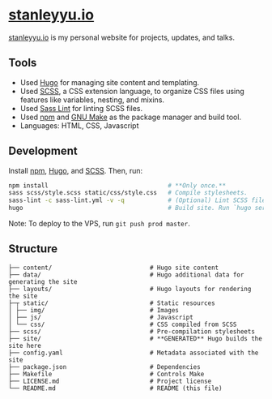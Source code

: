[stanleyyu.io](https://stanleyyu.io)
====================================

[stanleyyu.io](https://stanleyyu.io) is my personal website for projects, updates, and talks.

## Tools
- Used [Hugo][hugo] for managing site content and templating.
- Used [SCSS][sass], a CSS extension language, to organize CSS files using features like variables, nesting, and mixins.
- Used [Sass Lint][sass-lint] for linting SCSS files.
- Used [npm][node] and [GNU Make][make] as the package manager and build tool.
- Languages: HTML, CSS, Javascript

## Development

Install [npm][node], [Hugo][hugo], and [SCSS][sass]. Then, run:

```bash
npm install                                 # **Only once.**
sass scss/style.scss static/css/style.css   # Compile stylesheets.
sass-lint -c sass-lint.yml -v -q            # (Optional) Lint SCSS files.
hugo                                        # Build site. Run `hugo server` to serve on localhost:1313.
```

Note: To deploy to the VPS, run `git push prod master`.

## Structure

```
├── content/                           # Hugo site content
├── data/                              # Hugo additional data for generating the site
├── layouts/                           # Hugo layouts for rendering the site
├─┬ static/                            # Static resources
│ ├── img/                             # Images
│ ├── js/                              # Javascript
│ └── css/                             # CSS compiled from SCSS
├── scss/                              # Pre-compilation stylesheets
├── site/                              # **GENERATED** Hugo builds the site here
├── config.yaml                        # Metadata associated with the site
├── package.json                       # Dependencies
├── Makefile                           # Controls Make
├── LICENSE.md                         # Project license
└── README.md                          # README (this file)
```

[hugo]: https://gohugo.io/
[make]: https://www.gnu.org/software/make/
[node]: https://nodejs.org/en/download/
[sass]: https://sass-lang.com/
[sass-lint]: https://github.com/sasstools/sass-lint
